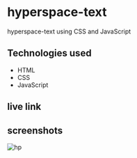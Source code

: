 # hyperspace-text

hyperspace-text using CSS and JavaScript


## Technologies used

* HTML
* CSS
* JavaScript


## live link 



## screenshots

![hp](https://user-images.githubusercontent.com/71552773/182123398-c975453e-84cb-4409-9bf8-f3d6aed178b4.PNG)
